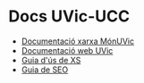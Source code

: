 # Docs UVic-UCC

* [Documentació xarxa MónUVic](./mu/)
* [Documentació web UVic](https://uvic.gitbook.io/)
* [Guia d'ús de XS](https://www.uvic.cat/guia-xs)
* [Guia de SEO](https://www.uvic.cat/sites/default/files/manual_seo_-_marqueting.pdf)
